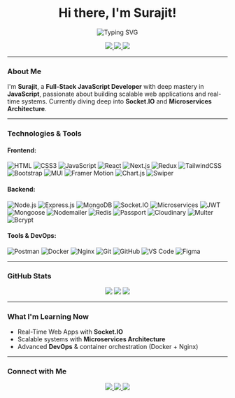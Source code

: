 <h1 align="center">Hi there, I'm Surajit!</h1>

<p align="center">
  <img src="https://readme-typing-svg.demolab.com?font=Fira+Code&weight=500&size=24&pause=1000&center=true&vCenter=true&multiline=true&width=650&height=120&lines=Full-Stack+JavaScript+Developer;Mastering+JavaScript+Every+Day;Currently+Exploring+Socket.IO+%26+Microservices" alt="Typing SVG" />
</p>

<p align="center">
  <a href="https://github.com/surajit20107">
    <img src="https://img.shields.io/github/followers/surajit20107?label=Follow&style=social" />
  </a>
  <a href="mailto:surajitjana20107@gmail.com">
    <img src="https://img.shields.io/badge/Email-D14836?style=flat&logo=gmail&logoColor=white" />
  </a>
  <a href="https://www.linkedin.com/in/yourlinkedin/">
    <img src="https://img.shields.io/badge/LinkedIn-0A66C2?style=flat&logo=linkedin&logoColor=white" />
  </a>
</p>

---

### About Me

I'm **Surajit**, a **Full-Stack JavaScript Developer** with deep mastery in **JavaScript**, passionate about building scalable web applications and real-time systems. Currently diving deep into **Socket.IO** and **Microservices Architecture**.

---

### Technologies & Tools

#### Frontend:
![HTML](https://img.shields.io/badge/HTML5-E34F26?style=flat&logo=html5&logoColor=white)
![CSS3](https://img.shields.io/badge/CSS3-1572B6?style=flat&logo=css3&logoColor=white)
![JavaScript](https://img.shields.io/badge/JavaScript-F7DF1E?style=flat&logo=javascript&logoColor=black)
![React](https://img.shields.io/badge/React-61DAFB?style=flat&logo=react&logoColor=black)
![Next.js](https://img.shields.io/badge/Next.js-000000?style=flat&logo=next.js&logoColor=white)
![Redux](https://img.shields.io/badge/Redux-764ABC?style=flat&logo=redux&logoColor=white)
![TailwindCSS](https://img.shields.io/badge/TailwindCSS-38B2AC?style=flat&logo=tailwind-css&logoColor=white)
![Bootstrap](https://img.shields.io/badge/Bootstrap-563D7C?style=flat&logo=bootstrap&logoColor=white)
![MUI](https://img.shields.io/badge/Mui-blue?style=flat&logo=mui&logoColor=white)
![Framer Motion](https://img.shields.io/badge/Framer_Motion-000000?style=flat&logo=framer&logoColor=white)
![Chart.js](https://img.shields.io/badge/Chart.js-FF6384?style=flat&logo=chartdotjs&logoColor=white)
![Swiper](https://img.shields.io/badge/Swiper-6332F6?style=flat&logo=swiper&logoColor=white)

#### Backend:
![Node.js](https://img.shields.io/badge/Node.js-339933?style=flat&logo=node.js&logoColor=white)
![Express.js](https://img.shields.io/badge/Express.js-000000?style=flat&logo=express&logoColor=white)
![MongoDB](https://img.shields.io/badge/MongoDB-47A248?style=flat&logo=mongodb&logoColor=white)
![Socket.IO](https://img.shields.io/badge/Socket.IO-010101?style=flat&logo=socket.io&logoColor=white)
![Microservices](https://img.shields.io/badge/Microservices-00C7B7?style=flat&logo=docker&logoColor=white)
![JWT](https://img.shields.io/badge/JWT-000000?style=flat&logo=jsonwebtokens&logoColor=white)
![Mongoose](https://img.shields.io/badge/Mongoose-800000?style=flat&logo=mongoose&logoColor=white)
![Nodemailer](https://img.shields.io/badge/Nodemailer-EA4335?style=flat&logo=gmail&logoColor=white)
![Redis](https://img.shields.io/badge/Redis-CC3B2D?style=flat&logo=redis&logoColor=white)
![Passport](https://img.shields.io/badge/Passport-3C6E71?style=flat&logo=passport&logoColor=white)
![Cloudinary](https://img.shields.io/badge/Cloudinary-blue?style=flat&logo=cloudinary&logoColor=white)
![Multer](https://img.shields.io/badge/Multer-FF6F00?style=flat)
![Bcrypt](https://img.shields.io/badge/Bcrypt-FFCA28?style=flat)

#### Tools & DevOps:
![Postman](https://img.shields.io/badge/Postman-FF6C37?style=flat&logo=postman&logoColor=white)
![Docker](https://img.shields.io/badge/Docker-2496ED?style=flat&logo=docker&logoColor=white)
![Nginx](https://img.shields.io/badge/Nginx-009639?style=flat&logo=nginx&logoColor=white)
![Git](https://img.shields.io/badge/Git-F05032?style=flat&logo=git&logoColor=white)
![GitHub](https://img.shields.io/badge/GitHub-181717?style=flat&logo=github&logoColor=white)
![VS Code](https://img.shields.io/badge/VS%20Code-007ACC?style=flat&logo=visual-studio-code&logoColor=white)
![Figma](https://img.shields.io/badge/Figma-F24E1E?style=flat&logo=figma&logoColor=white)

---

### GitHub Stats

<p align="center">
  <img src="https://github-readme-stats.vercel.app/api?username=surajit20107&show_icons=true&theme=tokyonight" />
  <img src="https://github-readme-streak-stats.herokuapp.com/?user=surajit20107&theme=tokyonight" />
  <img src="https://github-readme-stats.vercel.app/api/top-langs/?username=surajit20107&layout=compact&theme=tokyonight" />
</p>

---

### What I'm Learning Now

- Real-Time Web Apps with **Socket.IO**
- Scalable systems with **Microservices Architecture**
- Advanced **DevOps** & container orchestration (Docker + Nginx)

---

### Connect with Me

<p align="center">
  <a href="https://twitter.com/surajit_20107">
    <img src="https://img.shields.io/badge/Twitter-1DA1F2?style=flat&logo=twitter&logoColor=white" />
  </a>
  <a href="https://www.linkedin.com/in/">
    <img src="https://img.shields.io/badge/LinkedIn-0A66C2?style=flat&logo=linkedin&logoColor=white" />
  </a>
  <a href="mailto:surajitjana20107@gmail.com">
    <img src="https://img.shields.io/badge/Gmail-EA4335?style=flat&logo=gmail&logoColor=white" />
  </a>
</p>
